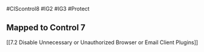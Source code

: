 #CIScontrol8  #IG2  #IG3 #Protect  
## Mapped to Control 7
[[7.2 Disable Unnecessary or Unauthorized Browser or Email Client Plugins]]


